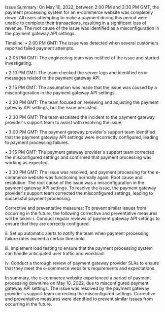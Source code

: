 Issue Summary:
On May 10, 2022, between 2:00 PM and 3:30 PM GMT, the payment processing system for an e-commerce website was completely down. All users attempting to make a payment during this period were unable to complete their transactions, resulting in a significant loss of revenue. The root cause of the issue was identified as a misconfiguration in the payment gateway API settings.

Timeline:
•	2:00 PM GMT: The issue was detected when several customers reported failed payment attempts.

•	2:05 PM GMT: The engineering team was notified of the issue and started investigating.

•	2:10 PM GMT: The team checked the server logs and identified error messages related to the payment gateway API.

•	2:15 PM GMT: The assumption was made that the issue was caused by a misconfiguration in the payment gateway API settings.

•	2:20 PM GMT: The team focused on reviewing and adjusting the payment gateway API settings, but the issue persisted.

•	2:30 PM GMT: The team escalated the incident to the payment gateway provider's support team to assist with resolving the issue.

•	3:00 PM GMT: The payment gateway provider's support team identified that the payment gateway API settings were incorrectly configured, leading to payment processing failures.

•	3:15 PM GMT: The payment gateway provider's support team corrected the misconfigured settings and confirmed that payment processing was working as expected.

•	3:30 PM GMT: The issue was resolved, and payment processing for the e-commerce website was functioning normally again.
Root cause and resolution:
The root cause of the issue was a misconfiguration in the payment gateway API settings. To resolve the issue, the payment gateway provider's support team corrected the misconfigured settings, leading to successful payment processing.



Corrective and preventative measures:
To prevent similar issues from occurring in the future, the following corrective and preventative measures will be taken:
i.	Conduct regular reviews of payment gateway API settings to ensure that they are correctly configured.

ii.	Set up automatic alerts to notify the team when payment processing failure rates exceed a certain threshold.


iii.	Implement load testing to ensure that the payment processing system can handle anticipated user traffic and workload.

iv.	Conduct a thorough review of payment gateway provider SLAs to ensure that they meet the e-commerce website's requirements and expectations.


In summary, the e-commerce website experienced a period of payment processing downtime on May 10, 2022, due to misconfigured payment gateway API settings. The issue was resolved by the payment gateway provider's support team correcting the misconfigured settings. Corrective and preventative measures were identified to prevent similar issues from occurring in the future.
